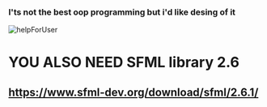 ### I'ts not the best oop programming but i'd like desing of it
![helpForUser](https://github.com/goderxxa/MacDonalds/assets/35173779/0aaa87e7-d009-4a9e-8c07-b3089c8f01b9)
# YOU ALSO NEED SFML library 2.6 
## https://www.sfml-dev.org/download/sfml/2.6.1/

